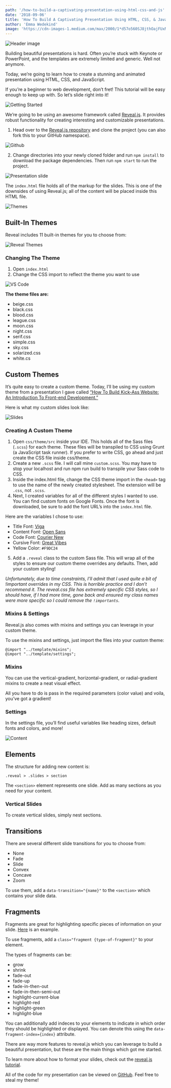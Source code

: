 ```yaml
---
path: '/how-to-build-a-captivating-presentation-using-html-css-and-js'
date: '2018-09-06'
title: 'How To Build A Captivating Presentation Using HTML, CSS, & JavaScript'
author: 'Emma Wedekind'
image: 'https://cdn-images-1.medium.com/max/2000/1*d57o560SJ8jthOajFUxMfA.jpeg'
---
```


![Header image](https://cdn-images-1.medium.com/max/2000/1*d57o560SJ8jthOajFUxMfA.jpeg)

Building beautiful presentations is hard. Often you’re stuck with Keynote or PowerPoint, and the templates are extremely limited and generic. Well not anymore.

Today, we’re going to learn how to create a stunning and animated presentation using HTML, CSS, and JavaScript.

If you’re a beginner to web development, don’t fret! This tutorial will be easy enough to keep up with. So let’s slide right into it!

![Getting Started](https://cdn-images-1.medium.com/max/2000/1*CN43a2YgQ82c5Fl1wIoZ2A.png)

We’re going to be using an awesome framework called [Reveal.js](https://revealjs.com/#/). It provides robust functionality for creating interesting and customizable presentations.

1. Head over to the [Reveal.js repository](https://github.com/hakimel/reveal.js) and clone the project (you can also fork this to your GitHub namespace).

![Github](https://cdn-images-1.medium.com/max/1600/1*S_ZYbkd7Y6j1_Lj1RE0sWg.png)

2. Change directories into your newly cloned folder and run `npm install` to download the package dependencies. Then run `npm start` to run the project.

![Presentation slide](https://cdn-images-1.medium.com/max/1600/1*Pw39d6yELnp3yckd8UBAfQ.png)

The `index.html` file holds all of the markup for the slides. This is one of the downsides of using Reveal.js; all of the content will be placed inside this HTML file.

![Themes](https://cdn-images-1.medium.com/max/2000/1*m53gA3UQzLjzYBGFlaNtDQ.png)

## Built-In Themes

Reveal includes 11 built-in themes for you to choose from:

![Reveal Themes](https://cdn-images-1.medium.com/max/2000/1*ap5v9NJodgzByZEJzMCGfA.jpeg)

### Changing The Theme

1. Open `index.html`
2. Change the CSS import to reflect the theme you want to use

![VS Code](https://cdn-images-1.medium.com/max/2000/1*mAPjCb73GiiiJUHEnRInOQ.png)

**The theme files are:**

- beige.css
- black.css
- blood.css
- league.css
- moon.css
- night.css
- serif.css
- simple.css
- sky.css
- solarized.css
- white.cs

## Custom Themes

It’s quite easy to create a custom theme. Today, I’ll be using my custom theme from a presentation I gave called [“How To Build Kick-Ass Website: An Introduction To Front-end Development.”](https://ejbostian.github.io/how-to-become-a-web-developer/)

Here is what my custom slides look like:

![Slides](https://cdn-images-1.medium.com/max/2000/1*ihTBdnMw9G83aD1hj45__w.png)

### Creating A Custom Theme

1. Open `css/theme/src` inside your IDE. This holds all of the Sass files (`.scss`) for each theme. These files will be transpiled to CSS using Grunt (a JavaScript task runner). If you prefer to write CSS, go ahead and just create the CSS file inside css/theme.
2. Create a new `.scss` file. I will call mine `custom.scss`. You may have to stop your localhost and run npm run build to transpile your Sass code to CSS.
3. Inside the index.html file, change the CSS theme import in the `<head>` tag to use the name of the newly created stylesheet. The extension will be `.css`, not `.scss`.
4. Next, I created variables for all of the different styles I wanted to use. You can find custom fonts on Google Fonts. Once the font is downloaded, be sure to add the font URL’s into the `index.html` file.

Here are the variables I chose to use:

- Title Font: [Viga](https://fonts.google.com/specimen/Viga)
- Content Font: [Open Sans](https://fonts.google.com/specimen/Open+Sans)
- Code Font: [Courier New](https://fonts.google.com/?query=Courier+New)
- Cursive Font: [Great Vibes](https://fonts.google.com/specimen/Great+Vibes)
- Yellow Color: `#F9DC24`

5. Add a `.reveal` class to the custom Sass file. This will wrap all of the styles to ensure our custom theme overrides any defaults. Then, add your custom styling!

_Unfortunately, due to time constraints, I’ll admit that I used quite a bit of !important overrides in my CSS. This is horrible practice and I don’t recommend it. The reveal.css file has extremely specific CSS styles, so I should have, if I had more time, gone back and ensured my class names were more specific so I could remove the `!importants`._

### Mixins & Settings

Reveal.js also comes with mixins and settings you can leverage in your custom theme.

To use the mixins and settings, just import the files into your custom theme:

```
@import "../template/mixins";
@import "../template/settings";
```

### Mixins

You can use the vertical-gradient, horizontal-gradient, or radial-gradient mixins to create a neat visual effect.

All you have to do is pass in the required parameters (color value) and voila, you’ve got a gradient!

### Settings

In the settings file, you’ll find useful variables like heading sizes, default fonts and colors, and more!

![Content](https://cdn-images-1.medium.com/max/2000/1*lK72ePLIQbehCt0BLgidTg.png)

## Elements

The structure for adding new content is:

```
.reveal > .slides > section
```

The `<section>` element represents one slide. Add as many sections as you need for your content.

### Vertical Slides

To create vertical slides, simply nest sections.

## Transitions

There are several different slide transitions for you to choose from:

- None
- Fade
- Slide
- Convex
- Concave
- Zoom

To use them, add a `data-transition="{name}"` to the `<section>` which contains your slide data.

## Fragments

Fragments are great for highlighting specific pieces of information on your slide. [Here](https://revealjs.com/#/fragments) is an example.

To use fragments, add a `class="fragment {type-of-fragment}"` to your element.

The types of fragments can be:

- grow
- shrink
- fade-out
- fade-up
- fade-in-then-out
- fade-in-then-semi-out
- highlight-current-blue
- highlight-red
- highlight-green
- highlight-blue

You can additionally add indeces to your elements to indicate in which order they should be highlighted or displayed. You can denote this using the `data-fragment-index={index}` attribute.

There are way more features to reveal.js which you can leverage to build a beautiful presentation, but these are the main things which got me started.

To learn more about how to format your slides, check out the [reveal.js tutorial](https://revealjs.com/#/10).

All of the code for my presentation can be viewed on [GitHub](https://github.com/ejbostian/how-to-become-a-web-developer). Feel free to steal my theme!
